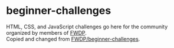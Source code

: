 # beginner-challenges
HTML, CSS, and JavaScript challenges go here for the community organized by members of [FWDP](https://github.com/FWDP).<br>
Copied and changed from [FWDP/beginner-challenges](https://github.com/FWDP/beginner-challenges).

